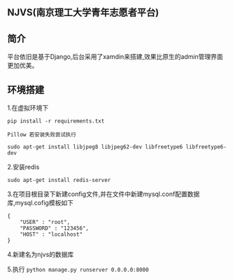 ## NJVS(南京理工大学青年志愿者平台)

## 简介

​	平台依旧是基于Django,后台采用了xamdin来搭建,效果比原生的admin管理界面更加优美。

## 环境搭建

1.在虚拟环境下

```shell
pip install -r requirements.txt

Pillow 若安装失败尝试执行

sudo apt-get install libjpeg8 libjpeg62-dev libfreetype6 libfreetype6-dev
```

2.安装redis

```shell
sudo apt-get install redis-server
```

3.在项目根目录下新建config文件,并在文件中新建mysql.conf配置数据库,mysql.cofig模板如下

```
{
    "USER" : "root",
    "PASSWORD" : "123456",
    "HOST" : "localhost"
}
```

4.新建名为njvs的数据库

5.执行 ```python manage.py runserver 0.0.0.0:8000```




